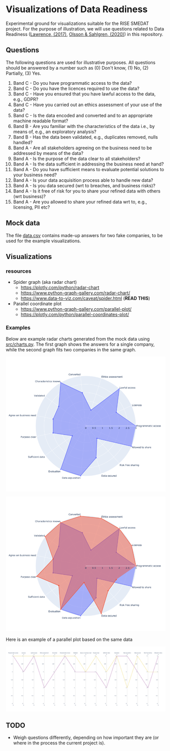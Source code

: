 # Visualizations of Data Readiness

Experimental ground for visualizations suitable for the RISE SMEDAT project. For the purpose of illustration, we
will use questions related to Data Readiness ([Lawrence, (2017)](https://arxiv.org/abs/1705.02245), 
[Olsson & Sahlgren, (2020)](https://arxiv.org/abs/2009.02043)) in this repository.


## Questions

The following questions are used for illustrative purposes. All questions should be answered by a number such as
(0) Don't know, (1) No, (2) Partially, (3) Yes.

1. Band C - Do you have programmatic access to the data?
1. Band C - Do you have the licences required to use the data?
1. Band C - Have you ensured that you have lawful access to the data, e.g., GDPR?
1. Band C - Have you carried out an ethics assessment of your use of the data?
1. Band C - Is the data encoded and converted and to an appropriate machine readable format?
1. Band B - Are you familiar with the characteristics of the data i.e., by means of, e.g., an exploratory analysis?
1. Band B - Has the data been validated, e.g., duplicates removed, nulls handled?
1. Band A - Are all stakeholders agreeing on the business need to be addressed by means of the data?
1. Band A - Is the purpose of the data clear to all stakeholders?
1. Band A - Is the data sufficient in addressing the business need at hand?
1. Band A - Do you have sufficient means to evaluate potential solutions to your business need?
1. Band A - Is your data acquisition process able to handle new data?
1. Band A - Is you data secured (wrt to breaches, and business risks)?
1. Band A - Is it free of risk for you to share your refined data with others (wrt business)?
1. Band A - Are you allowed to share your refined data wrt to, e.g., licensing, PII etc?

## Mock data

The file [data.csv](data/data.csv) contains made-up answers for two fake companies, to be used for the example 
visualizations.

## Visualizations

### resources

* Spider graph (aka radar chart)
  - https://plotly.com/python/radar-chart
  - https://www.python-graph-gallery.com/radar-chart/
  - https://www.data-to-viz.com/caveat/spider.html (**READ THIS**)
* Parallel coordinate plot
  - https://www.python-graph-gallery.com/parallel-plot/
  - https://plotly.com/python/parallel-coordinates-plot/
    
### Examples
Below are example radar charts generated from the mock data using [src/charts.py](src/charts.py). The first graph 
shows the answers for a single company, while the second graph fits two companies in the same graph.

![Radar chart - single company](images/radar_chart_single.png)

![Radar chart - two companies](images/radar_chart_multiple.png)

Here is an example of a parallel plot based on the same data

![Parallel plot - two companies](images/parallel_plot_multiple.png)

## TODO

* Weigh questions differently, depending on how important they are (or where in the process the current project is).
